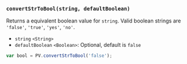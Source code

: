 ### ``convertStrToBool(string, defaultBoolean)``
Returns a equivalent boolean value for ``string``. Valid boolean strings are ``'false'``, ``'true'``, ``'yes'``, ``'no'``.

- `string` `<String>`
- `defaultBoolean` `<Boolean>`: Optional, default is `false`

```js
var bool = PV.convertStrToBool('false');
```
